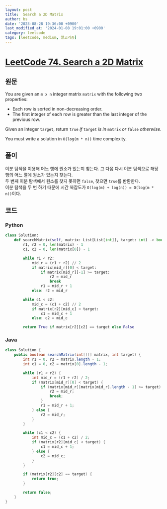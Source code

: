 ```yaml
---
layout: post
title:  Search a 2D Matrix
author: bs
date: '2023-08-28 19:36:00 +0900'
last_modified_at: '2024-01-08 19:01:00 +0900'
category: leetcode
tags: [leetcode, medium, 알고리즘]
---
```


# [LeetCode 74. Search a 2D Matrix](https://leetcode.com/problems/search-a-2d-matrix/)

## 원문
You are given an `m x n` integer matrix `matrix` with the following two properties:

- Each row is sorted in non-decreasing order.
- The first integer of each row is greater than the last integer of the previous row.

Given an integer `target`, return `true` *if* `target` *is in* `matrix` *or* `false` *otherwise*.

You must write a solution in `O(log(m * n))` time complexity.

## 풀이
이분 탐색을 이용해 어느 행에 원소가 있는지 찾는다. 그 다음 다시 이분 탐색으로 해당 행의 어느 열에 원소가 있는지 찾는다.<br>
두 번째 이분 탐색에서 원소를 찾지 못하면 `false`, 찾으면 `true`를 반환한다.<br>
이분 탐색을 두 번 하기 때문에 시간 복잡도가 `O(log(m) + log(n)) = O(log(m * n))`이다.

## 코드
### Python
```python
class Solution:
    def searchMatrix(self, matrix: List[List[int]], target: int) -> bool:
        r1, r2 = 0, len(matrix) - 1
        c1, c2 = 0, len(matrix[0]) - 1

        while r1 < r2:
            mid_r = (r1 + r2) // 2
            if matrix[mid_r][0] < target:
                if matrix[mid_r][-1] >= target:
                    r2 = mid_r
                    break
                r1 = mid_r + 1
            else: r2 = mid_r

        while c1 < c2:
            mid_c = (c1 + c2) // 2
            if matrix[r2][mid_c] < target:
                c1 = mid_c + 1
            else: c2 = mid_c

        return True if matrix[r2][c2] == target else False
```

### Java
```java
class Solution {
    public boolean searchMatrix(int[][] matrix, int target) {
        int r1 = 0, r2 = matrix.length - 1;
        int c1 = 0, c2 = matrix[0].length - 1;

        while (r1 < r2) {
            int mid_r = (r1 + r2) / 2;
            if (matrix[mid_r][0] < target) {
                if (matrix[mid_r][matrix[mid_r].length - 1] >= target) {
                    r2 = mid_r;
                    break;
                }
                r1 = mid_r + 1;
            } else {
                r2 = mid_r;
            }
        }

        while (c1 < c2) {
            int mid_c = (c1 + c2) / 2;
            if (matrix[r2][mid_c] < target) {
                c1 = mid_c + 1;
            } else {
                c2 = mid_c;
            }
        }

        if (matrix[r2][c2] == target) {
            return true;
        }

        return false;
    }
}
```